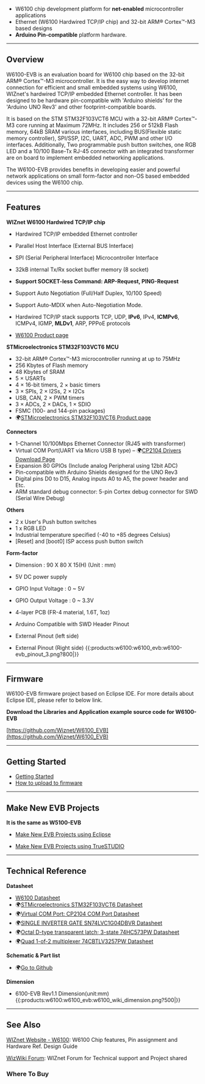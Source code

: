 

  * W6100 chip development platform for **net-enabled** microcontroller applications
  * Ethernet (W6100 Hardwired TCP/IP chip) and 32-bit ARM® Cortex™-M3 based designs
  * **Arduino Pin-compatible** platform hardware.

----

## Overview 

W6100-EVB is an evaluation board for W6100 chip based on the 32-bit ARM® Cortex™-M3 microcontroller. It is the easy way to develop internet connection for efficient and small embedded systems using W6100, WIZnet's hardwired TCP/IP embedded Ethernet controller. It has been designed to be hardware pin-compatible with 'Arduino shields' for the 'Arduino UNO Rev3' and other footprint-compatible boards.

It is based on the STM STM32F103VCT6 MCU with a 32-bit ARM® Cortex™-M3 core running at Maximum 72MHz. It includes 256 or 512kB Flash memory, 64kB SRAM various interfaces, including BUS(Flexible static memory controller), SPI/SSP, I2C, UART, ADC, PWM and other I/O interfaces. Additionally, Two programmable push button switches, one RGB LED and a 10/100 Base-Tx RJ-45 connector with an integrated transformer are on board to implement embedded networking applications.

The W6100-EVB provides benefits in developing easier and powerful network applications on small form-factor and non-OS based embedded devices using the W6100 chip.

  


----

## Features

**WIZnet W6100 Hardwired TCP/IP chip**

  * Hardwired TCP/IP embedded Ethernet controller
  * Parallel Host Interface (External BUS Interface)
  * SPI (Serial Peripheral Interface) Microcontroller Interface
  * 32kB internal Tx/Rx socket buffer memory (8 socket)
  * **Support SOCKET-less Command: ARP-Request, PING-Request**
  * Support Auto Negotiation (Full/Half Duplex, 10/100 Speed)
  * Support Auto-MDIX when Auto-Negotiation Mode.
  * Hardwired TCP/IP stack supports TCP, UDP, **IPv6**, IPv4, **ICMPv6**, ICMPv4, IGMP, **MLDv1**, ARP, PPPoE protocols

  * [W6100 Product page](W6100.md)

**STMicroelectronics STM32F103VCT6 MCU**

  * 32-bit ARM® Cortex™-M3 microcontroller running at up to 75MHz
  * 256 Kbytes of Flash memory
  * 48 Kbytes of SRAM
  * 5 × USARTs
  * 4 × 16-bit timers, 2 × basic timers
  * 3 × SPIs, 2 × I2Ss, 2 × I2Cs
  * USB, CAN, 2 × PWM timers
  * 3 × ADCs, 2 × DACs, 1 × SDIO
  * FSMC (100- and 144-pin packages)
  * 🌍[STMicroelectronics STM32F103VCT6 Product page](https://www.st.com/en/microcontrollers-microprocessors/stm32f103vc.html)
  
**Connectors**

  * 1-Channel 10/100Mbps Ethernet Connector (RJ45 with transformer)
  * Virtual COM Port(UART via Micro USB B type) – 🌍[CP2104 Drivers Download Page](https://www.silabs.com/products/interface/usb-bridges/classic-usb-bridges/device.cp2104)
  * Expansion 80 GPIOs (Include analog Peripheral using 12bit ADC)
  * Pin-compatible with Arduino Shields designed for the UNO Rev3
  * Digital pins D0 to D15, Analog inputs A0 to A5, the power header and Etc.
  * ARM standard debug connector: 5-pin Cortex debug connector for SWD (Serial Wire Debug)


**Others**

  * 2 x User's Push button switches
  * 1 x RGB LED
  * Industrial temperature specified (-40 to +85 degrees Celsius)
  * [Reset] and [boot0] ISP access push button switch

**Form-factor**
  * Dimension : 90 X 80 X 15(H) (Unit : mm)
  * 5V DC power supply
  * GPIO Input Voltage : 0 ~ 5V
  * GPIO Output Voltage : 0 ~ 3.3V
  * 4-layer PCB (FR-4 material, 1.6T, 1oz)

  * Arduino Compatible with SWD Header Pinout



  * External Pinout (left side)



  * External Pinout (Right side)
{{:products:w6100:w6100_evb:w6100-evb_pinout_3.png?800|}}


----

## Firmware 

W6100-EVB firmware project based on Eclipse IDE. For more details about Eclipse IDE, please refer to below link.


**Download the Libraries and Application example source code for W6100-EVB** 
                                      
[https://github.com/Wiznet/W6100_EVB](https://github.com/Wiznet/W6100_EVB)


----

## Getting Started 


  * [Getting Started](Getting_Started_with_the_W6100-EVB.md)
  * [How to upload to firmware]()

----

## Make New EVB Projects  

 **It is the same as W5100-EVB**

  * [Make New EVB Projects using Eclipse](Make_New_W5100S-EVB_Projects_using_Eclipse.md)

  * [Make New EVB Projects using TrueSTUDIO](Make_New_W6100-EVB_Projects_using_TrueSTUDIO.md)

----

## Technical Reference

**Datasheet**
  * [W6100 Datasheet](Datasheet-W6100.md)
  * 🌍[STMicroelectronics STM32F103VCT6 Datasheet](http://www.st.com/en/microcontrollers/stm32f103vc.html)
  * 🌍[Virtual COM Port: CP2104 COM Port Datasheet](https://www.silabs.com/products/interface/usb-bridges/classic-usb-bridges/device.cp2104)
  * 🌍[SINGLE INVERTER GATE SN74LVC1G04DBVR Datasheet](http://www.ti.com/lit/ds/symlink/sn74lvc1g04.pdf)
  * 🌍[Octal D-type transparent latch; 3-state 74HC573PW Datasheet](https://assets.nexperia.com/documents/data-sheet/74HC_HCT573.pdf)
  * 🌍[Quad 1-of-2 multiplexer 74CBTLV3257PW Datasheet](https://www.nxp.com/docs/en/data-sheet/74CBTLV3257.pdf)

**Schematic & Part list**

  * 🌍[Go to Github](https://github.com/Wiznet/Hardware-Files-of-WIZnet/tree/master/02_iEthernet/W6100)


**Dimension**
  * 6100-EVB Rev1.1 Dimension(unit:mm)
{{:products:w6100:w6100_evb:w6100_wiki_dimension.png?500|}}


----
## See Also

[WIZnet Website - W6100](http://www.wiznet.io/product-item/w6100): W6100 Chip features, Pin assignment and Hardware Ref. Design Guide

[WizWiki Forum](https://forum.wiznet.io/): WIZnet Forum for Technical support and Project shared


 ### Where To Buy


